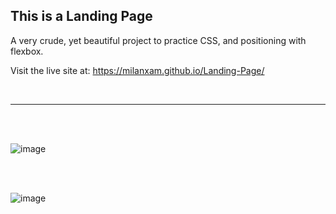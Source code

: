 ## This is a Landing Page

A very crude, yet beautiful project to practice CSS, and positioning with flexbox.

Visit the live site at: https://milanxam.github.io/Landing-Page/

<br />

---   

<br />
<br />
	
![image](https://user-images.githubusercontent.com/96538473/219465361-b7c6c00e-6d28-4013-89db-db82f3cc69d8.png)

<br />
<br />

![image](https://user-images.githubusercontent.com/96538473/219465514-f16bb364-57bd-4630-ad25-4fbb3ae3af58.png)


